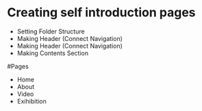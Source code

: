 # Creating self introduction pages
* Setting Folder Structure
* Making Header (Connect Navigation)
* Making Header (Connect Navigation)
* Making Contents Section

#Pages
* Home
* About
* Video
* Exihibition
